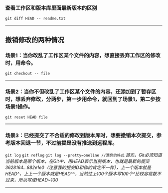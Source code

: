 ### 查看工作区和版本库里面最新版本的区别
`git diff HEAD -- readme.txt`
** **

## 撤销修改的两种情况
### 场景1：当你改乱了工作区某个文件的内容，想直接丢弃工作区的修改时，用命令。
`git checkout -- file`
** **

### 场景2：当你不但改乱了工作区某个文件的内容，还添加到了暂存区时，想丢弃修改，分两步，第一步用命令，就回到了场景1，第二步按场景1操作。
`git reset HEAD file`
** **

### 场景3：已经提交了不合适的修改到版本库时，想要撤销本次提交，参考版本回退一节，不过前提是没有推送到远程库。
`git log`
`git reflog`
`git log --pretty=oneline //漂亮的格式`
*首先，Git必须知道当前版本是哪个版本，在Git中，用HEAD表示当前版本，也就是最新的提交3628164...882e1e0（注意我的提交ID和你的肯定不一样），上一个版本就是HEAD^，上上一个版本就是HEAD^^，当然往上100个版本写100个^比较容易数不过来，所以写成HEAD~100*
** **


